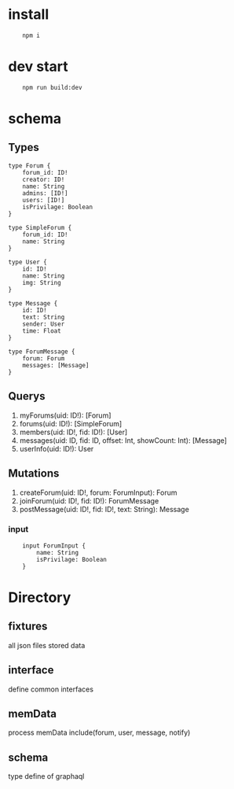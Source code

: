 # install

        npm i

# dev start

        npm run build:dev

# schema

## Types

    type Forum {
        forum_id: ID!
        creator: ID!
        name: String
        admins: [ID!]
        users: [ID!]
        isPrivilage: Boolean
    }

    type SimpleForum {
        forum_id: ID!
        name: String
    }

    type User {
        id: ID!
        name: String
        img: String
    }

    type Message {
        id: ID!
        text: String
        sender: User
        time: Float
    }

    type ForumMessage {
        forum: Forum
        messages: [Message]
    }

## Querys

>

1. myForums(uid: ID!): [Forum]
2. forums(uid: ID!): [SimpleForum]
3. members(uid: ID!, fid: ID!): [User]
4. messages(uid: ID, fid: ID, offset: Int, showCount: Int): [Message]
5. userInfo(uid: ID!): User

## Mutations

>

1. createForum(uid: ID!, forum: ForumInput): Forum
2. joinForum(uid: ID!, fid: ID!): ForumMessage
3. postMessage(uid: ID!, fid: ID!, text: String): Message

>

### input

        input ForumInput {
            name: String
            isPrivilage: Boolean
        }

# Directory

## fixtures

all json files stored data

## interface

define common interfaces

## memData

process memData include(forum, user, message, notify)

## schema

type define of graphaql
